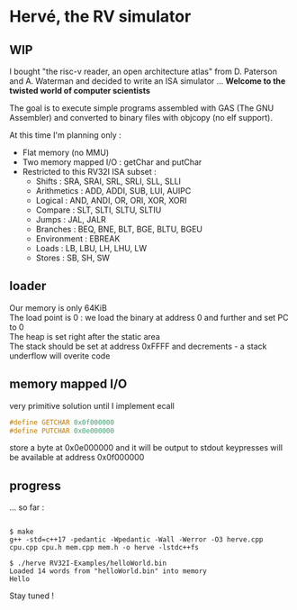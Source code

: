 

# Hervé, the RV simulator

## WIP

I bought "the risc-v reader, an open architecture atlas" from D. Paterson and A. Waterman and decided to write an ISA simulator ... **Welcome to the twisted world of computer scientists**

The goal is to execute simple programs assembled with GAS (The GNU Assembler) and converted to binary files with objcopy (no elf support).

At this time I'm planning only :
- Flat memory (no MMU)
- Two memory mapped I/O : getChar and putChar
- Restricted to this RV32I ISA subset :
  - Shifts : SRA, SRAI, SRL, SRLI, SLL, SLLI
  - Arithmetics : ADD, ADDI, SUB, LUI, AUIPC
  - Logical : AND, ANDI, OR, ORI, XOR, XORI
  - Compare : SLT, SLTI, SLTU, SLTIU
  - Jumps : JAL, JALR
  - Branches : BEQ, BNE, BLT, BGE, BLTU, BGEU
  - Environment : EBREAK
  - Loads : LB, LBU, LH, LHU, LW
  - Stores : SB, SH, SW


## loader

Our memory is only 64KiB  
The load point is 0 : we load the binary at address 0 and further and set PC to 0  
The heap is set right after the static area  
The stack should be set at address 0xFFFF and decrements - a stack underflow will overite code  

## memory mapped I/O

very primitive solution until I implement ecall

```C
#define GETCHAR 0x0f000000
#define PUTCHAR 0x0e000000
```
store a byte at 0x0e000000 and it will be output to stdout
keypresses will be available at address 0x0f000000

## progress
... so far :
```shell

$ make
g++ -std=c++17 -pedantic -Wpedantic -Wall -Werror -O3 herve.cpp cpu.cpp cpu.h mem.cpp mem.h -o herve -lstdc++fs

$ ./herve RV32I-Examples/helloWorld.bin
Loaded 14 words from "helloWorld.bin" into memory
Hello

```

Stay tuned !
